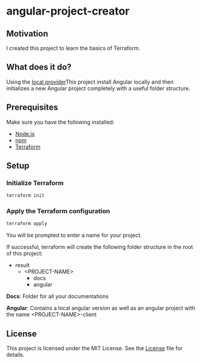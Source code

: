 # angular-project-creator

## Motivation

I created this project to learn the basics of Terraform.

## What does it do?

Using the [local provider](https://registry.terraform.io/providers/hashicorp/local/latest)This project install Angular locally and then initializes a new Angular project completely with a useful folder structure.


## Prerequisites

Make sure you have the following installed:

- [Node.js](https://nodejs.org/en)
- [npm](https://www.npmjs.com/)
- [Terraform](https://www.terraform.io/)

## Setup

### Initialize Terraform

```sh
terraform init
```

### Apply the Terraform configuration

```sh
terraform apply
```

You will be prompted to enter a name for your project.

If successful, terraform will create the following folder structure in the root of this project:

- result
    - \<PROJECT-NAME\>
        - docs
        - angular

**Docs**: Folder for all your documentations

**Angular**: Contains a local angular version as well as an angular project with the name \<PROJECT-NAME\>-client

## License

This project is licensed under the MIT License. See the [License](./LICENSE) file for details.
